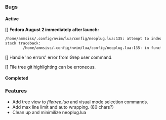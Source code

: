 ### Bugs

#### Active

[] **Fedora August 2 immediately after launch:**
```bash
/home/ammsiss/.config/nvim/lua/config/neoplug.lua:135: attempt to index a nil value
stack traceback:
        /home/ammsiss/.config/nvim/lua/config/neoplug.lua:135: in function </home/ammsiss/.config/nvim/lua/config/neoplug.lua:133>
```

[] Handle 'no errors' error from Grep user command.

[] File tree git highlighting can be erroneous.

#### Completed

### Features
- Add tree view to *filetree.lua* and visual mode selection commands.
- Add max line limit and auto wrapping. (80 chars?)
- Clean up and minimilize neoplug.lua
